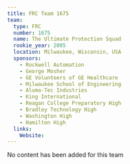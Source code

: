 ```yaml
---
title: FRC Team 1675
team:
  type: FRC
  number: 1675
  name: The Ultimate Protection Squad
  rookie_year: 2005
  location: Milwaukee, Wisconsin, USA
  sponsors:
    - Rockwell Automation
    - George Mosher
    - GE Volunteers of GE Healthcare
    - Milwaukee School of Engineering
    - Aluma-Tec Industries
    - King International
    - Reagan College Preparatory High
    - Bradley Technology High
    - Washington High
    - Hamilton High
  links:
    Website: 
---
```

No content has been added for this team